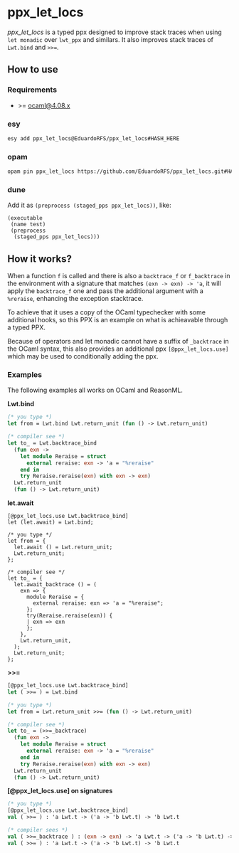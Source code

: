 # ppx_let_locs

_ppx_let_locs_ is a typed ppx designed to improve stack traces when using `let monadic` over `lwt_ppx` and similars. It also improves stack traces of `Lwt.bind` and `>>=`.

## How to use

### Requirements

- \>= ocaml@4.08.x

### esy

```sh
esy add ppx_let_locs@EduardoRFS/ppx_let_locs#HASH_HERE
```

### opam

```sh
opam pin ppx_let_locs https://github.com/EduardoRFS/ppx_let_locs.git#HASH_HERE
```

### dune

Add it as `(preprocess (staged_pps ppx_let_locs))`, like:

```dune
(executable
 (name test)
 (preprocess
  (staged_pps ppx_let_locs)))
```

## How it works?

When a function `f` is called and there is also a `backtrace_f` or `f_backtrace` in the environment with a signature that matches `(exn -> exn) -> 'a`, it will apply the `backtrace_f` one and pass the additional argument with a `%reraise`, enhancing the exception stacktrace.

To achieve that it uses a copy of the OCaml typechecker with some additional hooks, so this PPX is an example on what is achieavable through a typed PPX.

Because of operators and let monadic cannot have a suffix of `_backtrace` in the OCaml syntax, this also provides an additional ppx `[@ppx_let_locs.use]` which may be used to conditionally adding the ppx.

### Examples

The following examples all works on OCaml and ReasonML.

**Lwt.bind**

```ocaml
(* you type *)
let from = Lwt.bind Lwt.return_unit (fun () -> Lwt.return_unit)

(* compiler see *)
let to_ = Lwt.backtrace_bind
  (fun exn ->
    let module Reraise = struct
      external reraise: exn -> 'a = "%reraise"
    end in
    try Reraise.reraise(exn) with exn -> exn)
  Lwt.return_unit
  (fun () -> Lwt.return_unit)
```

**let.await**

```reason
[@ppx_let_locs.use Lwt.backtrace_bind]
let (let.await) = Lwt.bind;

/* you type */
let from = {
  let.await () = Lwt.return_unit;
  Lwt.return_unit;
};

/* compiler see */
let to_ = {
  let.await_backtrace () = (
    exn => {
      module Reraise = {
        external reraise: exn => 'a = "%reraise";
      };
      try(Reraise.reraise(exn)) {
      | exn => exn
      };
    },
    Lwt.return_unit,
  );
  Lwt.return_unit;
};
```

**>>=**

```ocaml
[@ppx_let_locs.use Lwt.backtrace_bind]
let ( >>= ) = Lwt.bind

(* you type *)
let from = Lwt.return_unit >>= (fun () -> Lwt.return_unit)

(* compiler see *)
let to_ = (>>=_backtrace)
  (fun exn ->
    let module Reraise = struct
      external reraise: exn -> 'a = "%reraise"
    end in
    try Reraise.reraise(exn) with exn -> exn)
  Lwt.return_unit
  (fun () -> Lwt.return_unit)
```

**[@ppx_let_locs.use] on signatures**

```ocaml
(* you type *)
[@ppx_let_locs.use Lwt.backtrace_bind]
val ( >>= ) : 'a Lwt.t -> ('a -> 'b Lwt.t) -> 'b Lwt.t

(* compiler sees *)
val ( >>=_backtrace ) : (exn -> exn) -> 'a Lwt.t -> ('a -> 'b Lwt.t) -> 'b Lwt.t
val ( >>= ) : 'a Lwt.t -> ('a -> 'b Lwt.t) -> 'b Lwt.t
```

